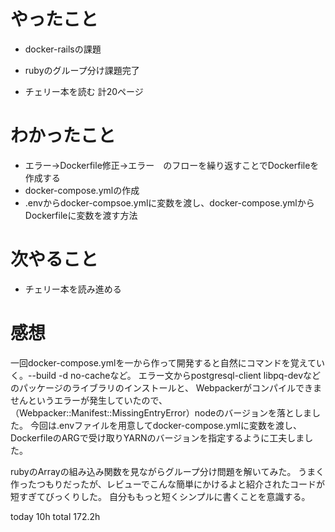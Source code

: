 # やったこと
- docker-railsの課題

- rubyのグループ分け課題完了
- チェリー本を読む 計20ページ

# わかったこと
- エラー→Dockerfile修正→エラー　のフローを繰り返すことでDockerfileを作成する
- docker-compose.ymlの作成
- .envからdocker-compsoe.ymlに変数を渡し、docker-compose.ymlからDockerfileに変数を渡す方法


# 次やること
- チェリー本を読み進める

# 感想
一回docker-compose.ymlを一から作って開発すると自然にコマンドを覚えていく。--build -d no-cacheなど。
エラー文からpostgresql-client libpq-devなどのパッケージのライブラリのインストールと、
Webpackerがコンパイルできませんというエラーが発生していたので、（Webpacker::Manifest::MissingEntryError）nodeのバージョンを落としました。
今回は.envファイルを用意してdocker-compose.ymlに変数を渡し、DockerfileのARGで受け取りYARNのバージョンを指定するように工夫しました。

rubyのArrayの組み込み関数を見ながらグループ分け問題を解いてみた。
うまく作ったつもりだったが、レビューでこんな簡単にかけるよと紹介されたコードが短すぎてびっくりした。
自分ももっと短くシンプルに書くことを意識する。


today 10h
total 172.2h
